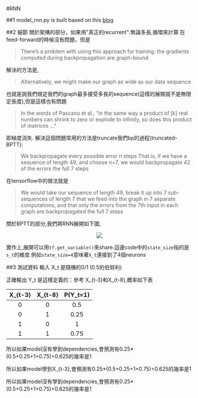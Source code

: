 #RNN

##1
model_rnn.py is built based on this [blog](https://r2rt.com/recurrent-neural-networks-in-tensorflow-i.html)

##2 細節
關於架構的部分，如果用"真正的recurrent":無論多長,循環來計算.在feed-forward的時候沒有問題，但是

>There’s a problem with using this approach for training: the gradients computed during backpropagation are graph-bound

解決的方法是,

>Alternatively, we might make our graph as wide as our data sequence

也就是說我們規定我們的graph最多接受多長的sequence(這樣的展開就不是無限定長度),但是這樣也有問題

>In the words of Pascanu et al., “in the same way a product of [k] real numbers can shrink to zero or explode to infinity, so does this product of matrices …”

即梯度消失. 解決這個問題常用的方法是truncate我們bp的過程(truncated-BPTT):

> We backpropagate every possible error n steps
> That is, if we have a sequence of length 49, and choose n=7, we would backpropagate 42 of the errors the full 7 steps

在tensorflow中的做法就是

>We would take our sequence of length 49, break it up into 7 sub-sequences of length 7 that we feed into the graph in 7 separate computations, and that only the errors from the 7th input in each graph are backpropagated the full 7 steps

關於BPTT的部分,我們將RNN展開如下圖,

<p align="center">
<img src="https://r2rt.com/static/images/BasicRNNLabeled.png">
</p>

實作上,展開可以用`tf.get_variable()`來share.這邊code中的`state_size`指的是`s_t`的維度.例如`state_size=4`意味著`X_t`連接到了4個neurons

##3 測試資料
輸入 X_t 是隨機的0/1 (0.5的伯努利)

正確輸出 Y_t 是這樣定義的：參考 X_{t-3}和X_{t-8},概率如下表

| X_{t-3} | X_{t-8} | P(Y_t=1) |
|:-------:|:-------:|:-------:|
|    0    |    0    |   0.5   |
|    0    |    1    |   0.25  |
|    1    |    0    |    1    |
|    1    |    1    |   0.75  |

所以如果model沒有學到dependencies,會預測有0.25*(0.5+0.25+1+0.75)=0.625的幾率是1

所以如果model學到X_{t-3},會預測有0.25*(0.5+0.25+1+0.75)=0.625的幾率是1

所以如果model沒有學到dependencies,會預測有0.25*(0.5+0.25+1+0.75)=0.625的幾率是1